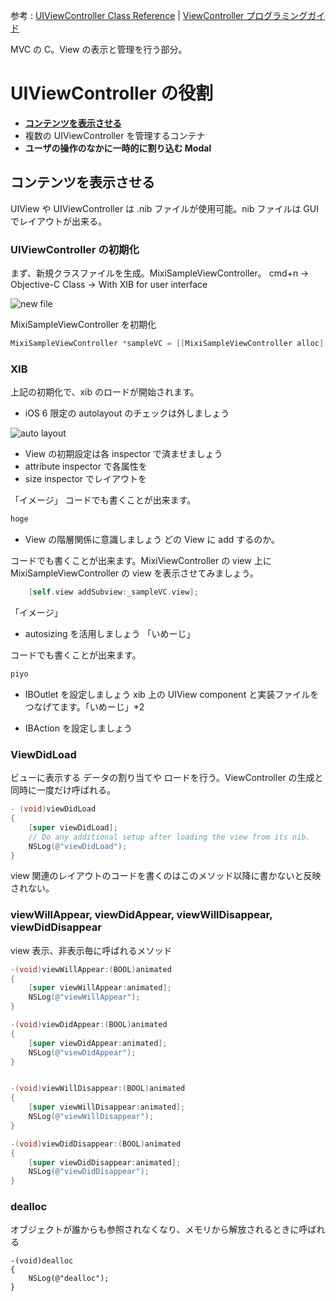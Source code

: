 参考 : [UIViewController Class Reference](http://developer.apple.com/library/ios/#documentation/uikit/reference/UIViewController_Class/Reference/Reference.html) | [ViewController プログラミングガイド](https://developer.apple.com/jp/devcenter/ios/library/documentation/ViewControllerPGforiPhoneOS.pdf)

MVC の C。View の表示と管理を行う部分。

# UIViewController の役割
- [**コンテンツを表示させる**](#UIVC1) 
- 複数の UIViewController を管理するコンテナ
- **ユーザの操作のなかに一時的に割り込む Modal**

## <a name="UIVC1">コンテンツを表示させる
UIView や UIViewController は .nib ファイルが使用可能。nib ファイルは GUI でレイアウトが出来る。

### UIViewController の初期化
まず、新規クラスファイルを生成。MixiSampleViewController。
cmd+n -> Objective-C Class -> With XIB for user interface

![new file](https://raw.github.com/mixi-inc/iOSTraining/master/Doc/Images/1.4/newFile.png)

MixiSampleViewController を初期化
```objective-c
MixiSampleViewController *sampleVC = [[MixiSampleViewController alloc] initWithNibName:@"MixiSampleViewController" bundle:nil];
```

### XIB
上記の初期化で、xib のロードが開始されます。

- iOS 6 限定の autolayout のチェックは外しましょう

![auto layout](https://raw.github.com/mixi-inc/iOSTraining/master/Doc/Images/1.4/autolayout.png)

- View の初期設定は各 inspector で済ませましょう
 - attribute inspector で各属性を
 - size inspector でレイアウトを

「イメージ」
コードでも書くことが出来ます。
```objective-c
hoge
```

- View の階層関係に意識しましょう
どの View に add するのか。

コードでも書くことが出来ます。MixiViewController の view 上に MixiSampleViewController の view を表示させてみましょう。
```objective-c
    [self.view addSubview:_sampleVC.view];
```
「イメージ」
- autosizing を活用しましょう
「いめーじ」

コードでも書くことが出来ます。
```objective-c
piyo
```

- IBOutlet を設定しましょう
xib 上の UIView component と実装ファイルをつなげてます。「いめーじ」*2

- IBAction を設定しましょう

### ViewDidLoad
ビューに表示する データの割り当てや ロードを行う。ViewController の生成と同時に一度だけ呼ばれる。
```objective-c
- (void)viewDidLoad
{
    [super viewDidLoad];
    // Do any additional setup after loading the view from its nib.
    NSLog(@"viewDidLoad");
}
```

view 関連のレイアウトのコードを書くのはこのメソッド以降に書かないと反映されない。

### viewWillAppear, viewDidAppear, viewWillDisappear, viewDidDisappear
view 表示、非表示毎に呼ばれるメソッド

```objective-c
-(void)viewWillAppear:(BOOL)animated
{
    [super viewWillAppear:animated];
    NSLog(@"viewWillAppear");
}

-(void)viewDidAppear:(BOOL)animated
{
    [super viewDidAppear:animated];
    NSLog(@"viewDidAppear");
}


-(void)viewWillDisappear:(BOOL)animated
{
    [super viewWillDisappear:animated];
    NSLog(@"viewWillDisappear");
}

-(void)viewDidDisappear:(BOOL)animated
{
    [super viewDidDisappear:animated];
    NSLog(@"viewDidDisappear");
}
```

### dealloc
オブジェクトが誰からも参照されなくなり、メモリから解放されるときに呼ばれる
```bojective-c
-(void)dealloc
{
    NSLog(@"dealloc");
}
```
